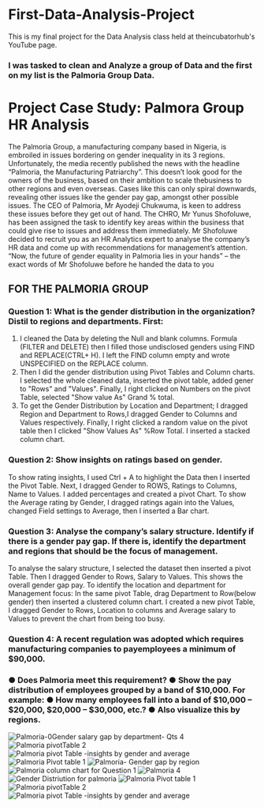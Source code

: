 # First-Data-Analysis-Project

This is my final project for the Data Analysis class held at theincubatorhub's YouTube page.
### I was tasked to clean and Analyze a group of Data and the first on my list is the Palmoria Group Data.

# Project Case Study: Palmora Group HR Analysis
The Palmoria Group, a manufacturing company based in Nigeria, is embroiled in issues bordering on gender inequality in its 3 regions. Unfortunately, the media recently published the news with the headline “Palmoria, the Manufacturing Patriarchy”. This doesn’t look good for the owners of the business, based on their ambition to scale thebusiness to other regions and even overseas. Cases like this can only spiral downwards, revealing other issues like the gender pay gap, amongst other possible issues. The CEO of Palmoria, Mr Ayodeji Chukwuma, is keen to address these issues before they get out of hand. The CHRO, Mr Yunus Shofoluwe, has been assigned the task to identify key areas within the business that could give rise to issues and address them immediately. Mr Shofoluwe decided to recruit you as an HR Analytics expert to analyse the company’s HR data and come up with recommendations for management’s attention. “Now, the future of gender equality in Palmoria lies in your hands” – the exact words of Mr Shofoluwe before he handed the data to you

## FOR THE PALMORIA GROUP

### Question 1: What is the gender distribution in the organization? Distil to regions and departments. First:
1. I cleaned the Data by deleting the Null and blank columns. Formula (FILTER and DELETE) then I filled those undisclosed genders using FIND and REPLACE(CTRL+ H). I left the FIND column empty and wrote UNSPECIFIED on the REPLACE column.
2. Then I did the gender distribution using Pivot Tables and Column charts. I selected the whole cleaned data, inserted the pivot table, added gener to "Rows" and "Values". Finally, I right clicked on Numbers on the pivot Table, selected "Show value As" Grand % total.
3. To get the Gender Distribution by Location and Department; I dragged Region and Department to Rows,I dragged Gender to Columns and Values respectively. Finally, I right clicked a random value on the pivot table then I clicked "Show Values As" %Row Total. I inserted a stacked column chart.

### Question 2: Show insights on ratings based on gender.
To show rating insights, I used Ctrl + A to highlight the Data then I inserted the Pivot Table. Next, I dragged Gender to ROWS, Ratings to Columns, Name to  Values. I added percentages and created a pivot Chart.
To show the Average rating by Gender, I dragged ratings again into the Values, changed Field settings to Average, then I inserted a Bar chart.

### Question 3: Analyse the company’s salary structure. Identify if there is a gender pay gap. If there is, identify the department and regions that should be the focus of management.
To analyse the salary structure, I selected the dataset then inserted a pivot Table. Then I dragged Gender to Rows, Salary to Values. This shows the overall gender gap pay.
To identify the location and department for Management focus: In the same pivot Table, drag Department to Row(below gender) then inserted a clustered column chart.
I created a new pivot Table, I dragged Gender to Rows, Location to columns and Average salary to Values to prevent the chart from being too busy.

### Question 4: A recent regulation was adopted which requires manufacturing companies to payemployees a minimum of $90,000.
### ● Does Palmoria meet this requirement? ● Show the pay distribution of employees grouped by a band of $10,000. For example: ● How many employees fall into a band of $10,000 – $20,000, $20,000 – $30,000, etc.? ● Also visualize this by regions.
![Palmoria-0Gender salary gap by department- Qts 4](https://github.com/user-attachments/assets/bdfd649a-e4ad-4796-a02e-9d0d36762ff6)
![Palmoria pivotTable 2](https://github.com/user-attachments/assets/74199b6c-45e1-48cf-953f-b55243183931)
![Palmoria pivot Table -insights by gender and average](https://github.com/user-attachments/assets/efa48b08-b656-4885-af79-32fad73708ac)
![Palmoria Pivot table 1](https://github.com/user-attachments/assets/12cdb30b-eea5-4946-871e-c82018d982aa)
![Palmoria- Gender gap by region](https://github.com/user-attachments/assets/6cc253cc-20d3-43cc-9fe2-502bb2dc6b27)
![Palmoria column chart for Question 1](https://github.com/user-attachments/assets/f1f18562-abc0-41d2-adf9-699dd9721835)
![Palmoria 4](https://github.com/user-attachments/assets/cf11ae69-a122-43e7-9d33-cd6999397dba)
![Gender Distriution for palmoria](https://github.com/user-attachments/assets/18e0bab0-7b28-4176-943b-73d6f8b6b17e)
![Palmoria Pivot table 1](https://github.com/user-attachments/assets/1cf92820-b929-46de-89ea-2568d828ff68)
![Palmoria pivotTable 2](https://github.com/user-attachments/assets/8d205617-af2e-45ba-8ef3-71ae9662d1b5)
![Palmoria pivot Table -insights by gender and average](https://github.com/user-attachments/assets/874d80a5-0bd1-4b38-8fb1-ccde3b9c92c4)

